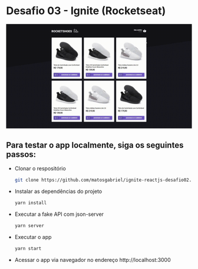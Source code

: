 # Desafio 03 - Ignite (Rocketseat)

<div align='center'>
  <img src='./github_assets/web-preview.gif' alt='demo-web'>
</div>

## Para testar o app localmente, siga os seguintes passos:

- Clonar o respositório
  ```bash
  git clone https://github.com/matosgabriel/ignite-reactjs-desafio02.git
  ```
- Instalar as dependências do projeto
  ```bash
  yarn install
  ```
- Executar a fake API com json-server
  ```bash
  yarn server
  ```
- Executar o app
  ```bash
  yarn start
  ```
- Acessar o app via navegador no endereço http://localhost:3000
